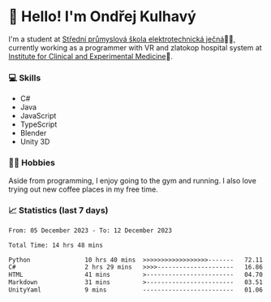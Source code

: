 # 👋 Hello! I'm Ondřej Kulhavý

I'm a student at [Střední průmyslová škola elektrotechnická ječná](https://www.spsejecna.cz/)👨‍🎓, currently working as a programmer with VR and zlatokop hospital system at [Institute for Clinical and Experimental Medicine](https://www.ikem.cz/en/)🏥.

### 💻 Skills
- C#
- Java
- JavaScript
- TypeScript
- Blender
- Unity 3D

### 🏋️‍♂️ Hobbies

Aside from programming, I enjoy going to the gym and running. I also love trying out new coffee places in my free time.

### 📈 Statistics (last 7 days)
<!--START_SECTION:waka-->

```txt
From: 05 December 2023 - To: 12 December 2023

Total Time: 14 hrs 48 mins

Python               10 hrs 40 mins  >>>>>>>>>>>>>>>>>>-------   72.11 %
C#                   2 hrs 29 mins   >>>>---------------------   16.86 %
HTML                 41 mins         >------------------------   04.70 %
Markdown             31 mins         >------------------------   03.51 %
UnityYaml            9 mins          -------------------------   01.06 %
```

<!--END_SECTION:waka-->



